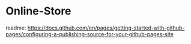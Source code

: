# Online-Store

readme: https://docs.github.com/en/pages/getting-started-with-github-pages/configuring-a-publishing-source-for-your-github-pages-site
